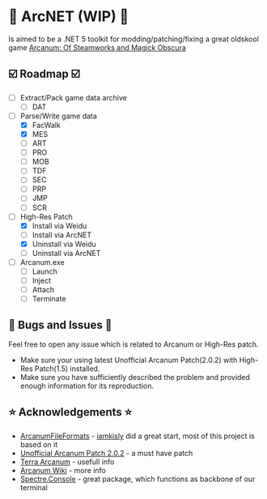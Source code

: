 # 🚧 ArcNET (WIP) 🚧
Is aimed to be a .NET 5 toolkit for modding/patching/fixing a great oldskool game 
[Arcanum: Of Steamworks and Magick Obscura](https://en.wikipedia.org/wiki/Arcanum:_Of_Steamworks_and_Magick_Obscura)

## ☑️ Roadmap ☑️
- [ ] Extract/Pack game data archive
  - [ ] DAT
- [ ] Parse/Write game data
  - [x] FacWalk
  - [x] MES
  - [ ] ART
  - [ ] PRO
  - [ ] MOB
  - [ ] TDF    
  - [ ] SEC
  - [ ] PRP
  - [ ] JMP
  - [ ] SCR
- [ ] High-Res Patch
  - [x] Install via Weidu
  - [ ] Install via ArcNET
  - [x] Uninstall via Weidu
  - [ ] Uninstall via ArcNET
- [ ] Arcanum.exe
  - [ ] Launch
  - [ ] Inject
  - [ ] Attach
  - [ ] Terminate

## 🐞 Bugs and Issues 🐞
Feel free to open any issue which is related to Arcanum or High-Res patch.
* Make sure your using latest Unofficial Arcanum Patch(2.0.2) with High-Res Patch(1.5) installed.
* Make sure you have sufficiently described the problem and provided enough information for its reproduction.

## ⭐️ Acknowledgements ⭐️
* [ArcanumFileFormats](https://github.com/iamkisly/ArcanumFileFormats) - [iamkisly](https://github.com/iamkisly) did a great start, most of this project is based on it
* [Unofficial Arcanum Patch 2.0.2](https://terra-arcanum.com/drog/uap.html) - a must have patch
* [Terra Arcanum](https://terra-arcanum.com/) - usefull info
* [Arcanum Wiki](https://arcanum.fandom.com//) - more info
* [Spectre.Console](https://github.com/spectresystems/spectre.console) - great package, which functions as backbone of our terminal
